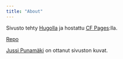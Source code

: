 ```yaml
---
title: "About"
---
```



Sivusto tehty [Hugolla](https://gohugo.io/) ja hostattu [CF Pages](https://pages.cloudflare.com/):lla.

[Repo](https://github.com/sampozki/tupsulafi-site)

[Jussi Punamäki](https://punajussi.galleria.fi/kuvat/) on ottanut sivuston kuvat.
